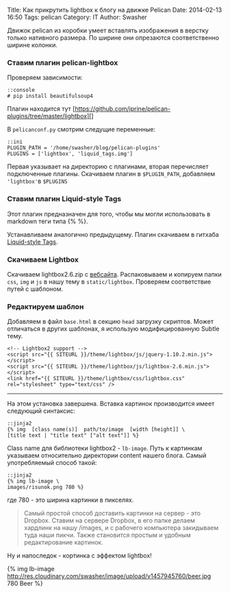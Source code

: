Title: Как прикрутить lightbox к блогу на движке Pelican
Date: 2014-02-13 16:50
Tags: pelican
Category: IT
Author: Swasher


Движок pelican из коробки умеет вставлять изображения в верстку только нативного размера. По ширине они опрезаются соответственно ширине колонки.


### Cтавим плагин pelican-lightbox

Проверяем зависимости:

    ::console
    # pip install beautifulsoup4

Плагин находится тут [https://github.com/jprine/pelican-plugins/tree/master/lightbox][]

В `pelicanconf.py` смотрим следущие переменные:

    ::ini
    PLUGIN_PATH = '/home/swasher/blog/pelican-plugins'
    PLUGINS = ['lightbox', 'liquid_tags.img']
    
Первая указывает на директорию с плагинами, вторая перечисляет подключенные плагины. Скачиваем плагин в `$PLUGIN_PATH`,
добавляем `'lightbox'`в `$PLUGINS`

### Ставим плагин Liquid-style Tags

Этот плагин предназначен для того, чтобы мы могли использовать в markdown теги типа \{% %\}. 

Устанавливаем аналогично предыдущему. Плагин скачиваем в гитхаба [Liquid-style Tags][].


### Скачиваем Lightbox 

Скачиваем lightbox2.6.zip с [вебсайта][]. Распаковываем и копируем папки `css`, `img` и `js` в нашу тему в `static/lightbox`. Проверяем соответствие путей с шаблоном.

### Редактируем шаблон

Добавляем в файл `base.html` в секцию `head` загрузку скриптов. Может отличаться в других шаблонах, я использую модифицированную Subtle тему. 

    <!-- Lightbox2 support -->
    <script src="{{ SITEURL }}/theme/lightbox/js/jquery-1.10.2.min.js"></script>
    <script src="{{ SITEURL }}/theme/lightbox/js/lightbox-2.6.min.js"></script>
    <link href="{{ SITEURL }}/theme/lightbox/css/lightbox.css" rel="stylesheet" type="text/css" />


-------------

На этом установка завершена. Вставка картинок производится имеет следующий синтаксис:
    
    ::jinja2
    {% img  [class name(s)]  path/to/image  [width [height]] \
    [title text | "title text" ["alt text"]] %}

Class name для библиотеки lightbox2 - `lb-image`. Путь к картинкам указываем относительно директории content нашего блога.
Самый употребляемый способ такой:

    ::jinja2
    {% img lb-image \
    images/risunok.png 780 %}
    
где 780 - это ширина картинки в пикселях.
    
> Самый простой способ доставить картинки на сервер - это Dropbox. Ставим на сервере Dropbox, в его папке делаем хардлинк на нашу /images, и с рабочего
> компьютера закидываем туда наши пикчи. Также становится простым и удобным редактирование картинок.

Ну и напоследок - кортинка с эффектом lightbox!

{% img lb-image http://res.cloudinary.com/swasher/image/upload/v1457945760/beer.jpg 780 Beer %}

  
  [https://github.com/jprine/pelican-plugins/tree/master/lightbox]: https://github.com/jprine/pelican-plugins/tree/master/lightbox
  [вебсайта]: http://lokeshdhakar.com/projects/lightbox2/releases/
  [Liquid-style Tags]: https://github.com/getpelican/pelican-plugins/tree/master/liquid_tags